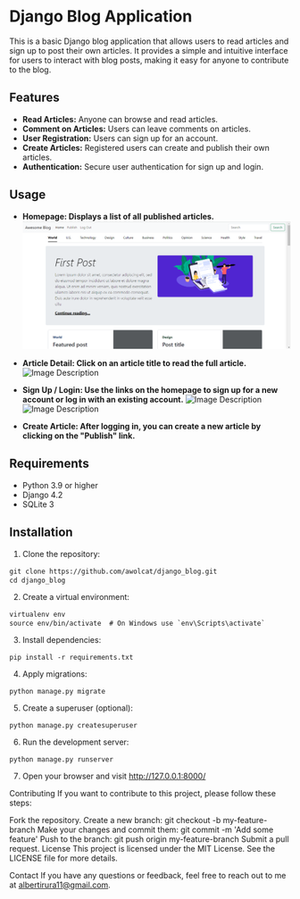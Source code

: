 # Django Blog Application

This is a basic Django blog application that allows users to read articles and sign up to post their own articles. It provides a simple and intuitive interface for users to interact with blog posts, making it easy for anyone to contribute to the blog.

## Features
- **Read Articles:** Anyone can browse and read articles.
- **Comment on Articles:** Users can leave comments on articles.
- **User Registration:** Users can sign up for an account.
- **Create Articles:** Registered users can create and publish their own articles.
- **Authentication:** Secure user authentication for sign up and login.

## Usage

- **Homepage: Displays a list of all published articles.**
![Image Description](./screenshots/home.png)

- **Article Detail: Click on an article title to read the full article.**
![Image Description](path/to/image.png)

- **Sign Up / Login: Use the links on the homepage to sign up for a new account or log in with an existing account.**
![Image Description](path/to/image.png) ![Image Description](path/to/image.png)

- **Create Article: After logging in, you can create a new article by clicking on the "Publish" link.**

## Requirements

- Python 3.9 or higher
- Django 4.2
- SQLite 3

## Installation

1. Clone the repository:

```
git clone https://github.com/awolcat/django_blog.git
cd django_blog
```

2. Create a virtual environment:

```
virtualenv env
source env/bin/activate  # On Windows use `env\Scripts\activate`
```

3. Install dependencies:

```
pip install -r requirements.txt
```

4. Apply migrations:

```
python manage.py migrate
```

5. Create a superuser (optional):

```
python manage.py createsuperuser
```

6. Run the development server:

```
python manage.py runserver
```

7. Open your browser and visit http://127.0.0.1:8000/


Contributing
If you want to contribute to this project, please follow these steps:

Fork the repository.
Create a new branch: git checkout -b my-feature-branch
Make your changes and commit them: git commit -m 'Add some feature'
Push to the branch: git push origin my-feature-branch
Submit a pull request.
License
This project is licensed under the MIT License. See the LICENSE file for more details.

Contact
If you have any questions or feedback, feel free to reach out to me at albertirura11@gmail.com.
